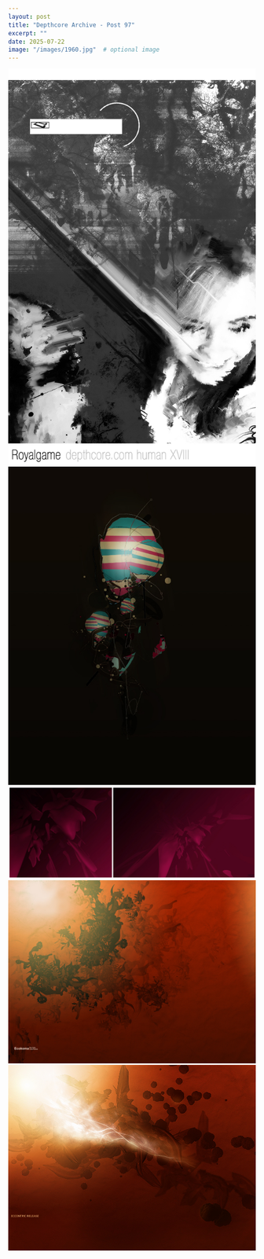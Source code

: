 ```yaml
---
layout: post
title: "Depthcore Archive - Post 97"
excerpt: ""
date: 2025-07-22
image: "/images/1960.jpg"  # optional image
---
```


<img src="/images/1960.jpg">
<img src="/images/1962.jpg" alt="1962.jpg"/>
<img src="/images/1963.jpg" alt="1963.jpg"/>
<img src="/images/1964.jpg" alt="1964.jpg"/>
<img src="/images/1965.jpg" alt="1965.jpg"/>
